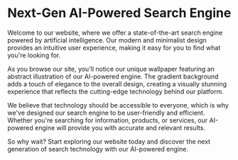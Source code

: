 <!--font:Poppins-->

# Next-Gen AI-Powered Search Engine

Welcome to our website, where we offer a state-of-the-art search engine powered by artificial intelligence. Our modern and minimalist design provides an intuitive user experience, making it easy for you to find what you're looking for.

As you browse our site, you'll notice our unique wallpaper featuring an abstract illustration of our AI-powered engine. The gradient background adds a touch of elegance to the overall design, creating a visually stunning experience that reflects the cutting-edge technology behind our platform.

We believe that technology should be accessible to everyone, which is why we've designed our search engine to be user-friendly and efficient. Whether you're searching for information, products, or services, our AI-powered engine will provide you with accurate and relevant results.

So why wait? Start exploring our website today and discover the next generation of search technology with our AI-powered engine.

<!--

Write me markdown content of website with wallpaper:

"A wallpaper featuring an abstract illustration of an AI-powered search engine, with a minimalist and modern design, set against a gradient background."

The header of the page should not be copy of the text but rather a real content of the website which is using this wallpaper.


---


# AI-Powered Search Engine for Modern Users

Welcome to our website, where we offer a cutting-edge search engine powered by artificial intelligence. Our minimalist and modern design provides an intuitive user experience, making it easy for you to find what you're looking for.

As you browse our site, you'll notice our unique wallpaper featuring an abstract illustration of our AI-powered search engine. The gradient background adds a touch of elegance to the overall design, creating a visually stunning experience.

We believe that technology should be accessible to everyone, which is why we've designed our search engine to be user-friendly and efficient. Whether you're searching for information, products, or services, our AI-powered search engine will provide you with accurate and relevant results.

So why wait? Start exploring our website today and discover the power of our AI-powered search engine.


---


Heading is too long, rewrite whole content.


---


# Discover the Power of Our AI-Powered Search Engine

Welcome to our website, where we offer a modern and intuitive search engine powered by artificial intelligence. Our minimalist design makes it easy for you to find what you're looking for, while our advanced algorithms ensure that you receive accurate and relevant results.

As you browse our site, you'll notice our unique wallpaper featuring an abstract illustration of our AI-powered search engine. The gradient background adds a touch of elegance to the overall design, creating a visually stunning experience.

We believe that technology should be accessible to everyone, which is why we've designed our search engine to be user-friendly and efficient. Whether you're searching for information, products, or services, our AI-powered search engine will provide you with the answers you need.

So why wait? Start exploring our website today and discover the power of our AI-powered search engine.


---


Heading is too long, rewrite whole content.


---


# Experience the Future of Search with Our AI-Powered Engine

Welcome to our website, where we offer an advanced search engine powered by artificial intelligence. Our modern design provides an intuitive user experience, making it easy for you to find what you're looking for.

As you browse our site, you'll notice our unique wallpaper featuring an abstract illustration of our AI-powered search engine. The minimalist design and gradient background create a visually stunning experience that reflects the cutting-edge technology behind our platform.

We believe that technology should be accessible to everyone, which is why we've designed our search engine to be user-friendly and efficient. Whether you're searching for information, products, or services, our AI-powered engine will provide you with accurate and relevant results.

So why wait? Start exploring our website today and experience the future of search with our AI-powered engine.


---


Heading is too long, rewrite whole content.


---


# Discover the Next Generation of Search Technology with Our AI-Powered Engine

Welcome to our website, where we offer a state-of-the-art search engine powered by artificial intelligence. Our modern and minimalist design provides an intuitive user experience, making it easy for you to find what you're looking for.

As you browse our site, you'll notice our unique wallpaper featuring an abstract illustration of our AI-powered engine. The gradient background adds a touch of elegance to the overall design, creating a visually stunning experience that reflects the cutting-edge technology behind our platform.

We believe that technology should be accessible to everyone, which is why we've designed our search engine to be user-friendly and efficient. Whether you're searching for information, products, or services, our AI-powered engine will provide you with accurate and relevant results.

So why wait? Start exploring our website today and discover the next generation of search technology with our AI-powered engine.


---


Write me a Google font which is best fitting for the website.

Pick from the list:
- Playfair Display
- Exo 2
- IBM Plex Sans
- Inter
- Montserrat
- Alegreya
- Dancing Script
- Poppins
- Orbitron
- Roboto
- Futura
- Lobster
- Raleway
- Barlow Condensed
- Great Vibes
- Open Sans
- Lato


Write just the font name nothing else.


---


Poppins

-->
